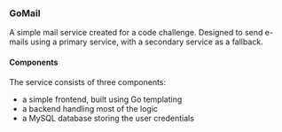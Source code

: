 ### GoMail

A simple mail service created for a code challenge. Designed to send e-mails using a primary service, with a secondary service as a fallback.

#### Components

The service consists of three components:
- a simple frontend, built using Go templating
- a backend handling most of the logic
- a MySQL database storing the user credentials